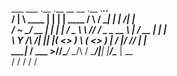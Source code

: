   ___ ___         .__  .__            __      __            .__       .___._.   
 /   |   \   ____ |  | |  |   ____   /  \    /  \___________|  |    __| _/| |   
/    ~    \_/ __ \|  | |  |  /  _ \  \   \/\/   /  _ \_  __ \  |   / __ | | |   
\    Y    /\  ___/|  |_|  |_(  <_> )  \        (  <_> )  | \/  |__/ /_/ |  \|   
 \___|_  /  \___  >____/____/\____/    \__/\  / \____/|__|  |____/\____ |  __   
       \/       \/                          \/                          \/  \/   
